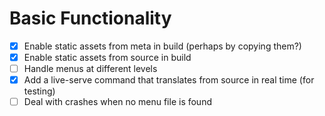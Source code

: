 # Basic Functionality

- [x] Enable static assets from meta in build (perhaps by copying them?)
- [x] Enable static assets from source in build
- [ ] Handle menus at different levels
- [x] Add a live-serve command that translates from source in real time (for testing)
- [ ] Deal with crashes when no menu file is found
